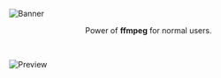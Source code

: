 ![Banner](https://user-images.githubusercontent.com/47299190/173126384-a05b7f9f-0ab8-4c33-87ce-dabbeeaa2681.png)

<p align="center">Power of <strong>ffmpeg</strong> for normal users.</p></br>

![Preview](https://user-images.githubusercontent.com/47299190/173125771-6df15bc1-102e-4658-8afb-b07be7707bfd.png)
